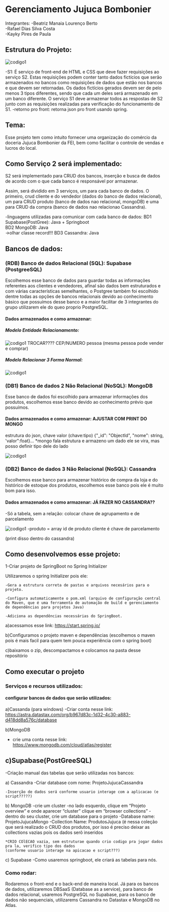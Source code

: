 # Gerenciamento Jujuca Bombonier 

Integrantes: 
-Beatriz Manaia Lourenço Berto <br>
-Rafael Dias Silva Costa<br>
-Kayky Pires de Paula


## Estrutura do Projeto:

![codigo1](./imagens/estruturaProjeto.png)

-S1: 
É serviço de front-end de HTML e CSS que deve fazer requisições ao serviço S2. Estas requisições podem conter tanto dados fictícios que serão armazenados no bancos como requisições de dados que estão nos bancos e que devem ser retornadas. Os dados fictícios gerados devem ser de pelo menos 3 tipos diferentes, sendo que cada um deles será armazenado em um banco diferente. O serviço S1 deve armazenar todos as respostas de  S2 junto com as requisições realizadas para verificação do funcionamento de S1.
-retorno pro front: retorna json pro front usando spring.

## Tema:

Esse projeto tem como intuito fornecer uma organização do comércio da doceria Jujuca Bombonier da FEI, bem como facilitar o controle de vendas e lucros do local.

## Como Serviço 2 será implementado:

S2 será implementado para CRUD dos bancos, inserção e busca de dados de acordo com o que cada banco é responsável por armazenar. 

Assim, será dividido em 3 serviços, um para cada banco de dados. O primeiro, crud cliente e do vendedor (dados do banco de dados relacional), um para CRUD produto (banco de dados nao relacional, mongoDB) e uma para CRUD da compra (banco de dados nao relacionao Cassandra).

-linguagens utilizadas para comunicar com cada banco de dados:
    BD1 Supabase(PostGree): Java + Springboot<br>
    BD2 MongoDB: Java <br> ->olhar classe record!!!
    BD3 Cassandra: Java

## Bancos de dados:
 
 ### (RDB) Banco de dados Relacional (SQL): Supabase (PostgreeSQL)
 Escolhemos esse banco de dados para guardar todas as informações referentes aos clientes e vendedores, afinal são dados bem estruturados e com várias características semelhantes, o Postgree também foi escolhido dentre todas as opções de bancos relacionais devido ao conhecimento básico que possuímos desse banco e a maior facilitar de 3 integrantes do grupo utilizarem ele do queo proprio PostgreSQL.

 #### Dados armazenados e como armazenar:

 ##### Modelo Entidade Relacionamento:

 ![codigo1](./imagens/merjujuca.png) TROCAR???? CEP/NUMERO
 pessoa (mesma pessoa pode vender e comprar)

 ##### Modelo Relacionar 3 Forma Normal:

  ![codigo1](./imagens/MR3FNjujuca.png) 

 ### (DB1) Banco de dados 2 Não Relacional (NoSQL): MongoDB

 Esse banco de dados foi escolhido para armazenar informações dos produtos, escolhemos esse banco devido ao conhecimento prévio que possuímos.

 #### Dados armazenados e como armazenar:  AJUSTAR COM PRINT DO MONGO  

 estrutura do json, chave valor (chave:tipo)
 {"_id": "ObjectId", "nome": string, 'valor":foat}...
 *mongo fala estrutura e armazeno um dado ele se vira, mas posso definir tipo dele do lado

![codigo1](./imagens/dadoProduto.png) 

 ### (DB2) Banco de dados 3 Não Relacional (NoSQL): Cassandra
 Escolhemos esse banco para armazenar histórico de compra da loja e do histórico de estoque dos produtos, escolhemos esse banco pois ele é muito bom para isso.

  #### Dados armazenados e como armazenar:   JÁ FAZER NO CASSANDRA??
  -Só a tabela, sem a relação: colocar chave de 
  agrupamento e de parcelamento

 ![codigo1](./imagens/dadoHistorico.png) 
 -produto = array id de produto
 cliente é chave de parcelamento

  (print disso dentro do cassandra)

## Como desenvolvemos esse projeto:

1-Criar projeto de SpringBoot no Spring Initializer 

  Utilizaremos o spring Initializer pois ele:

    -Gera a estrutura correta de pastas e arquivos necesários para o projeto.

    -Configura automaticamente o pom.xml (arquivo de configuração central do Maven, que é uma ferramenta de automação de build e gerenciamento de dependências para projetos Java)

    -Adiciona as dependências necessárias do SpringBoot.

  a)acessamos esse link: https://start.spring.io/

  b)Configuramos o projeto maven e dependências
  (escolhemos o maven pois é mais facil para quem tem pouca experiência com o spring boot)

  c)baixamos o zip, descompactamos e colocamos na pasta desse repositório

## Como executar o projeto

### Serviços e recursos utilizados:

#### configurar bancos de dados que serão utilizados:

a)Cassanda (para windows)
	-Criar conta nesse link: https://astra.datastax.com/org/b967d83c-1d32-4c30-a883-d418dd8a576c/database


b)MongoDB 
- crie uma conta nesse link: https://www.mongodb.com/cloud/atlas/register 

c)Supabase(PostGreeSQL)
-

-Criação manual das tabelas que serão utilizadas nos bancos:

a) Cassandra
    -Criar database com nome: ProjetoJujucaCassandra

    -Inserção de dados será conforme usuario interage com a aplicacao (e script?????)

b) MongoDB
    -crie um cluster 
    -no lado esquerdo, clique em  “Projeto overview” e onde aparecer “cluster” clique em “browser collections”
    -dentro do seu cluster, crie um database para o projeto 
        -Database name: ProjetoJujucaMongo
        -Collection Name: ProdutosJujuca
    (é nessa coleção que será realizado o CRUD dos produtos, por isso é preciso deixar as collections vazias pois os dados serõ inseridos

    *CRIO COlECAO vazia, sem estruturae quando crio codigo pra jogar dados pra la, verifico tipo dos dados
    (conforme usuario interage na apicacao e script???)

c) Supabase
    -Como usaremos springboot, ele criará as tabelas para nós.


### Como rodar:

Rodaremos o front-end e o back-end de maneira local. Já para os bancos de dados, utilizaremos DBSaaS (Database as a service), para banco de dados relacional, usaremos PostgreSQL no Supabase, para os banco de dados não sequenciais, utilizarems Cassandra no Datastax e MongoDB no Atlas.

